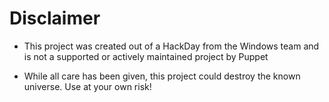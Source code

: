 # Disclaimer

* This project was created out of a HackDay from the Windows team and is not a supported or actively maintained project by Puppet

* While all care has been given, this project could destroy the known universe. Use at your own risk!
